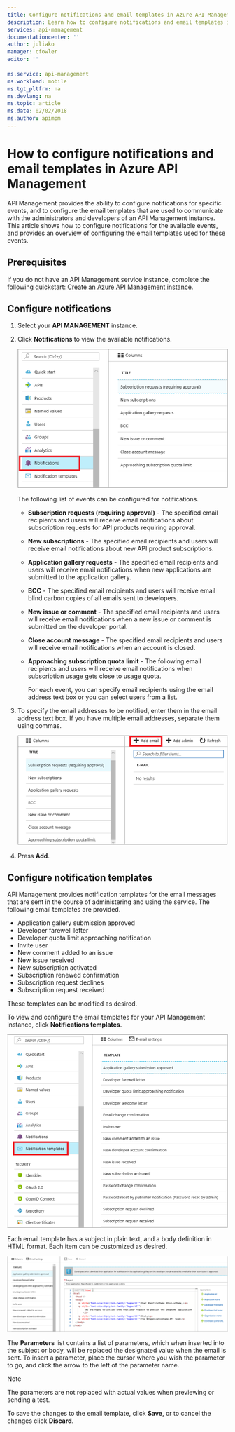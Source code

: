 ```yaml
---
title: Configure notifications and email templates in Azure API Management | Microsoft Docs
description: Learn how to configure notifications and email templates in Azure API Management.
services: api-management
documentationcenter: ''
author: juliako
manager: cfowler
editor: ''

ms.service: api-management
ms.workload: mobile
ms.tgt_pltfrm: na
ms.devlang: na
ms.topic: article
ms.date: 02/02/2018
ms.author: apimpm
---
```

# How to configure notifications and email templates in Azure API Management
API Management provides the ability to configure notifications for specific events, and to configure the email templates that are used to communicate with the administrators and developers of an API Management instance. This article shows how to configure notifications for the available events, and provides an overview of configuring the email templates used for these events.

## Prerequisites

If you do not have an API Management service instance, complete the following quickstart: [Create an Azure API Management instance](get-started-create-service-instance.md).

## <a name="publisher-notifications"> </a>Configure notifications

1. Select your **API MANAGEMENT** instance.
2. Click **Notifications** to view the available notifications.

    ![Publisher notifications][api-management-publisher-notifications]

    The following list of events can be configured for notifications.

   * **Subscription requests (requiring approval)** - The specified email recipients and users will receive email notifications about subscription requests for API products requiring approval.
   * **New subscriptions** - The specified email recipients and users will receive email notifications about new API product subscriptions.
   * **Application gallery requests** - The specified email recipients and users will receive email notifications when new applications are submitted to the application gallery.
   * **BCC** - The specified email recipients and users will receive email blind carbon copies of all emails sent to developers.
   * **New issue or comment** - The specified email recipients and users will receive email notifications when a new issue or comment is submitted on the developer portal.
   * **Close account message** - The specified email recipients and users will receive email notifications when an account is closed.
   * **Approaching subscription quota limit** - The following email recipients and users will receive email notifications when subscription usage gets close to usage quota.

     For each event, you can specify email recipients using the email address text box or you can select users from a list.

3. To specify the email addresses to be notified, enter them in the email address text box. If you have multiple email addresses, separate them using commas.

    ![Notification recipients][api-management-email-addresses]
4. Press **Add**.

## <a name="email-templates"> </a>Configure notification templates
API Management provides notification templates for the email messages that are sent in the course of administering and using the service. The following email templates are provided.

* Application gallery submission approved
* Developer farewell letter
* Developer quota limit approaching notification
* Invite user
* New comment added to an issue
* New issue received
* New subscription activated
* Subscription renewed confirmation
* Subscription request declines
* Subscription request received

These templates can be modified as desired.

To view and configure the email templates for your API Management instance, click **Notifications templates**.

![Email templates][api-management-email-templates]

Each email template has a subject in plain text, and a body definition in HTML format. Each item can be customized as desired.

![Email template editor][api-management-email-template]

The **Parameters** list contains a list of parameters, which when inserted into the subject or body, will be replaced the designated value when the email is sent. To insert a parameter, place the cursor where you wish the parameter to go, and click the arrow to the left of the parameter name.

> [!NOTE] 
> The parameters are not replaced with actual values when previewing or sending a test.

To save the changes to the email template, click **Save**, or to cancel the changes click **Discard**.
 

[api-management-management-console]: ./media/api-management-howto-configure-notifications/api-management-management-console.png
[api-management-publisher-notifications]: ./media/api-management-howto-configure-notifications/api-management-publisher-notifications.png
[api-management-email-addresses]: ./media/api-management-howto-configure-notifications/api-management-email-addresses.png


[api-management-email-templates]: ./media/api-management-howto-configure-notifications/api-management-email-templates.png
[api-management-email-templates-list]: ./media/api-management-howto-configure-notifications/api-management-email-templates-list.png
[api-management-email-template]: ./media/api-management-howto-configure-notifications/api-management-email-template.png


[Configure publisher notifications]: #publisher-notifications
[Configure email templates]: #email-templates

[How to create and use groups]: api-management-howto-create-groups.md
[How to associate groups with developers]: api-management-howto-create-groups.md#associate-group-developer

[Get started with Azure API Management]: get-started-create-service-instance.md
[Create an API Management service instance]: get-started-create-service-instance.md
